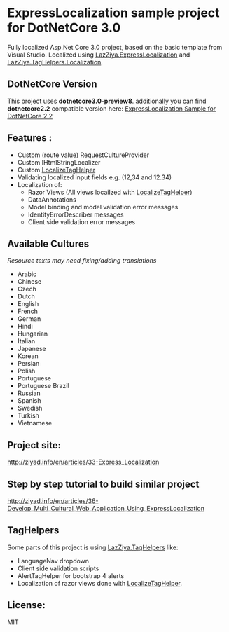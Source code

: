 # ExpressLocalization sample project for DotNetCore 3.0
Fully localized Asp.Net Core 3.0 project, based on the basic template from Visual Studio.
Localized using [LazZiya.ExpressLocalization](1) and [LazZiya.TagHelpers.Localization](2).

## DotNetCore Version
This project uses **dotnetcore3.0-preview8**.
additionally you can find **dotnetcore2.2** compatible version here: [ExpressLocalization Sample for DotNetCore 2.2](https://github.com/LazZiya/ExpressLocalizationSample)

## Features :
 - Custom (route value) RequestCultureProvider
 - Custom IHtmlStringLocalizer
 - Custom [LocalizeTagHelper](2)
 - Validating localized input fields e.g. (12,34 and 12.34)
 - Localization of:
   - Razor Views (All views locailzed with [LocalizeTagHelper](2))
   - DataAnnotations
   - Model binding and model validation error messages
   - IdentityErrorDescriber messages
   - Client side validation error messages

 
## Available Cultures
_Resource texts may need fixing/adding translations_
 - Arabic
 - Chinese
 - Czech
 - Dutch
 - English
 - French
 - German
 - Hindi
 - Hungarian
 - Italian
 - Japanese
 - Korean
 - Persian
 - Polish
 - Portuguese
 - Portuguese Brazil
 - Russian
 - Spanish
 - Swedish
 - Turkish
 - Vietnamese

## Project site:
http://ziyad.info/en/articles/33-Express_Localization

## Step by step tutorial to build similar project
http://ziyad.info/en/articles/36-Develop_Multi_Cultural_Web_Application_Using_ExpressLocalization

## TagHelpers
Some parts of this project is using [LazZiya.TagHelpers](3) like:
 - LanguageNav dropdown
 - Client side validation scripts
 - AlertTagHelper for bootstrap 4 alerts
 - Localization of razor views done with [LocalizeTagHelper](2).

 
## License:
MIT

[1]: https://github.com/LazZiya/ExpressLocalization/tree/ExpressLocalizationCore3
[2]: https://github.com/LazZiya/TagHelpers.Localization/tree/TagHelpersLocalizationCore3
[3]: https://github.com/LazZiya/TagHelpers/tree/TagHelpersCore3
